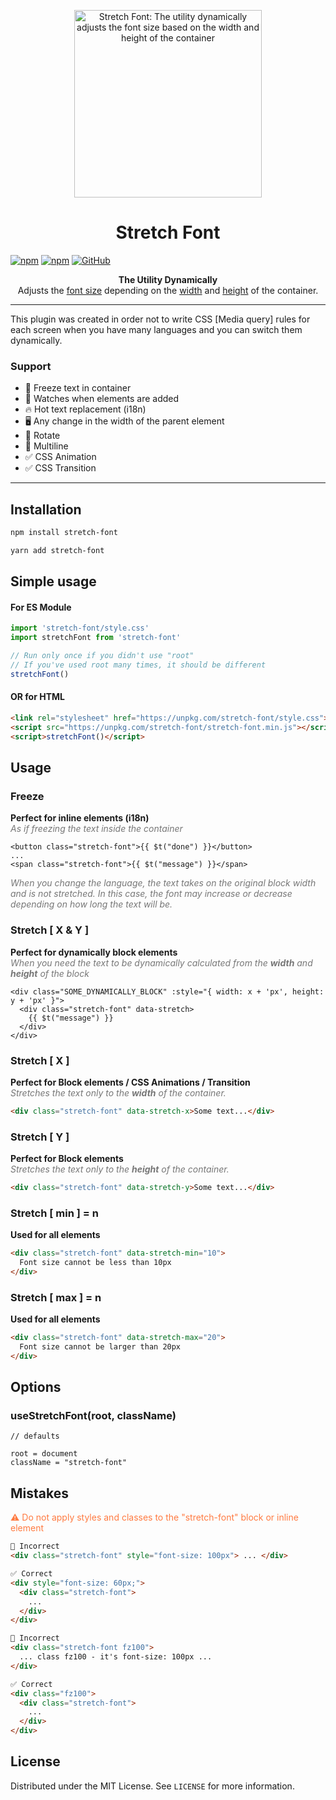 <p align="center" style="text-align: center">
  <img width="300" style="max-width:100%;" alt="Stretch Font: The utility dynamically adjusts the font size based on the width and height of the container" src="https://lh3.googleusercontent.com/drive-viewer/AFGJ81r-pDRRmxLwqLVLWFXtdhL9B0bgj1YHe6otqqMJhc3gwexSm9TfPz8owrTSzPlkMFmW_zZewHzDJYp43QBhHtsYa1X6iA=s2560" />
</p>

<h1 align="center" style="text-align: center">Stretch Font</h1>

<p align="center" style="text-align: center">

[![npm](https://img.shields.io/npm/v/stretch-font)][npm-link]
[![npm](https://img.shields.io/npm/dt/stretch-font)][npm-link]
[![GitHub](https://img.shields.io/github/license/sarmaged/stretch-font)][github-link]

</p>

<p align="center" style="text-align: center">
<strong>The Utility Dynamically</strong><br />
Adjusts the <u>font size</u> depending on the <u>width</u> and <u>height</u> of the container.</p>

<hr>

<p>This plugin was created in order not to write CSS [Media query] rules for each screen when you have many languages and you can switch them dynamically.</p>

### Support
- 🥶 Freeze text in container
- 🤩 Watches when elements are added
- 🔥 Hot text replacement (i18n)
- 🖥 Any change in the width of the parent element
- 🔄 Rotate
- 📝 Multiline
- ✅ CSS Animation
- ✅ CSS Transition

<hr>

## Installation
```bash
npm install stretch-font
```
```bash
yarn add stretch-font
```

## Simple usage

#### For ES Module
```javascript
import 'stretch-font/style.css'
import stretchFont from 'stretch-font'

// Run only once if you didn't use "root"
// If you've used root many times, it should be different
stretchFont()
```

#### OR for HTML
```html
<link rel="stylesheet" href="https://unpkg.com/stretch-font/style.css">
<script src="https://unpkg.com/stretch-font/stretch-font.min.js"></script>
<script>stretchFont()</script>
```

## Usage
### Freeze
<p><strong>Perfect for inline elements (i18n)</strong><br />
<i style="color: #777">As if freezing the text inside the container</i></p>

```vue
<button class="stretch-font">{{ $t("done") }}</button>
...
<span class="stretch-font">{{ $t("message") }}</span>
```

<p><i style="color: #777">When you change the language, the text takes on the original block width and is not stretched. In this case, the font may increase or decrease depending on how long the text will be.</i>
</p>

### Stretch [ X & Y ]
<p><strong>Perfect for dynamically block elements</strong><br />
<i style="color: #777">When you need the text to be dynamically calculated from the <strong>width</strong> and <strong>height</strong> of the block</i></p>

```vue
<div class="SOME_DYNAMICALLY_BLOCK" :style="{ width: x + 'px', height: y + 'px' }">
  <div class="stretch-font" data-stretch>
    {{ $t("message") }}
  </div>
</div>
```

### Stretch [ X ]
<p><strong>Perfect for Block elements / CSS Animations / Transition</strong><br />
<i style="color: #777">Stretches the text only to the <strong>width</strong> of the container.</i></p>

```html
<div class="stretch-font" data-stretch-x>Some text...</div>
```

### Stretch [ Y ]
<p><strong>Perfect for Block elements</strong><br />
<i style="color: #777">Stretches the text only to the <strong>height</strong> of the container.</i></p>

```html
<div class="stretch-font" data-stretch-y>Some text...</div>
```

### Stretch [ min ] = n
<p><strong>Used for all elements</strong></p>

```html
<div class="stretch-font" data-stretch-min="10">
  Font size cannot be less than 10px
</div>
```

### Stretch [ max ] = n
<p><strong>Used for all elements</strong></p>

```html
<div class="stretch-font" data-stretch-max="20">
  Font size cannot be larger than 20px
</div>
```

## Options

### useStretchFont(root, className)
```
// defaults

root = document
className = "stretch-font"
```

## Mistakes
<p style="color: #FF7B42">⚠️ Do not apply styles and classes to the "stretch-font" block or inline element</p>

```html
🚫 Incorrect
<div class="stretch-font" style="font-size: 100px"> ... </div>

✅ Correct
<div style="font-size: 60px;">
  <div class="stretch-font">
    ...
  </div>
</div>
```
```html
🚫 Incorrect
<div class="stretch-font fz100">
  ... class fz100 - it's font-size: 100px ...
</div>

✅ Correct
<div class="fz100">
  <div class="stretch-font">
    ...
  </div>
</div>
```

## License
Distributed under the MIT License. See `LICENSE` for more information.

[npm-link]: https://www.npmjs.com/package/stretch-font
[github-link]: https://github.com/Sarmaged/stretch-font

